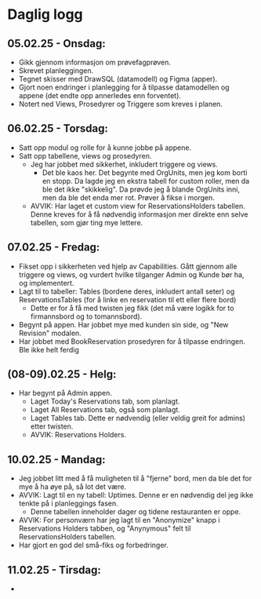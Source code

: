 # Daglig logg
## 05.02.25 - Onsdag:
- Gikk gjennom informasjon om prøvefagprøven.
- Skrevet planleggingen.
- Tegnet skisser med DrawSQL (datamodell) og Figma (apper).
- Gjort noen endringer i planlegging for å tilpasse datamodellen og appene (det endte opp annerledes enn forventet).
- Notert ned Views, Prosedyrer og Triggere som kreves i planen.
## 06.02.25 - Torsdag:
- Satt opp modul og rolle for å kunne jobbe på appene.
- Satt opp tabellene, views og prosedyren.
  - Jeg har jobbet med sikkerhet, inkludert triggere og views.
    - Det ble kaos her. Det begynte med OrgUnits, men jeg kom borti en stopp. Da lagde jeg en ekstra tabell for custom roller, men da ble det ikke "skikkelig". Da prøvde jeg å blande OrgUnits inni, men da ble det enda mer rot. Prøver å fikse i morgen.
  - AVVIK: Har laget et custom view for ReservationsHolders tabellen. Denne kreves for å få nødvendig informasjon mer direkte enn selve tabellen, som gjør ting mye lettere.
## 07.02.25 - Fredag:
- Fikset opp i sikkerheten ved hjelp av Capabilities. Gått gjennom alle triggere og views, og vurdert hvilke tilganger Admin og Kunde bør ha, og implementert.
- Lagt til to tabeller: Tables (bordene deres, inkludert antall seter) og ReservationsTables (for å linke en reservation til ett eller flere bord)
  - Dette er for å få med twisten jeg fikk (det må være logikk for to firmannsbord og to tomannsbord).
- Begynt på appen. Har jobbet mye med kunden sin side, og "New Revision" modalen.
- Har jobbet med BookReservation prosedyren for å tilpasse endringen. Ble ikke helt ferdig
## (08-09).02.25 - Helg:
- Har begynt på Admin appen.
  - Laget Today's Reservations tab, som planlagt.
  - Laget All Reservations tab, også som planlagt.
  - Laget Tables tab. Dette er nødvendig (eller veldig greit for admins) etter twisten.
  - AVVIK: Reservations Holders.
## 10.02.25 - Mandag:
- Jeg jobbet litt med å få muligheten til å "fjerne" bord, men da ble det for mye å ha øye på, så lot det være.
- AVVIK: Lagt til en ny tabell: Uptimes. Denne er en nødvendig del jeg ikke tenkte på i planleggings fasen.
  - Denne tabellen inneholder dager og tidene restauranten er oppe.
- AVVIK: For personværn har jeg lagt til en "Anonymize" knapp i Reservations Holders tabben, og "Anynymous" felt til ReservationsHolders tabellen.
- Har gjort en god del små-fiks og forbedringer.
## 11.02.25 - Tirsdag:
- 

